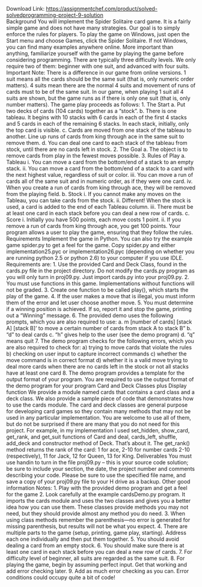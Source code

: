 Download Link: https://assignmentchef.com/product/solved-solvedprogramming-project-9-solution
<br>
Background You will implement the Spider Solitaire card game. It is a fairly simple game and does not have many strategies. Our goal is to simply enforce the rules for players. To play the game on Windows, just open the Start menu and choose Games, click the Spider Solitaire. If not Windows, you can find many examples anywhere online. More important than anything, familiarize yourself with the game by playing the game before considering programming. There are typically three difficulty levels. We only require two of them: beginner with one suit, and advanced with four suits. Important Note: There is a difference in our game from online versions. 1 suit means all the cards should be the same suit (that is, only numeric order matters). 4 suits mean there are the normal 4 suits and movement of runs of cards must to be of the same suit. In our game, when playing 1 suit all 4 suits are shown, but the game runs as if there is only one suit (that is, only number matters). The game play proceeds as follows: 1. The Start a. Put two decks of cards (104 cards) together as a “stock”. b. There is one tableau. It begins with 10 stacks with 6 cards in each of the first 4 stacks and 5 cards in each of the remaining 6 stacks. In each stack, initially, only the top card is visible. c. Cards are moved from one stack of the tableau to another. Line up runs of cards from king through ace in the same suit to remove them. d. You can deal one card to each stack of the tableau from stock, until there are no cards left in stock. 2. The Goal a. The object is to remove cards from play in the fewest moves possible. 3. Rules of Play a. Tableau i. You can move a card from the bottom/end of a stack to an empty stack. ii. You can move a card from the bottom/end of a stack to a card with the next highest value, regardless of suit or color. iii. You can move a run of cards all of the same suit and in numeric order, as if they were one card. iv. When you create a run of cards from king through ace, they will be removed from the playing field. b. Stock i. If you cannot make any moves on the Tableau, you can take cards from the stock. ii. Different! When the stock is used, a card is added to the end of each Tableau column. iii. There must be at least one card in each stack before you can deal a new row of cards. c. Score i. Initially you have 500 points, each move costs 1 point. ii. If you remove a run of cards from king through ace, you get 100 points. Your program allows a user to play the game, ensuring that they follow the rules. Requirements Implement the game in Python. You can also try the example game spider.py to get a feel for the game. Copy spider.py and either implementation25.pyc or implementation26.pyc (depending on whether you are running python 2.5 or python 2.6) to your computer if you use IDLE. Requirements are: 1. Use the provided Card and Deck Class, found in the cards.py file in the project directory. Do not modify the cards.py program as you will only turn in proj09.py. Just import cards.py into your proj09.py. 2. You must use functions in this game. Implementations without functions will not be graded. 3. Create one function to be called play(), which starts the play of the game. 4. If the user makes a move that is illegal, you must inform them of the error and let user choose another move. 5. You must determine if a winning position is achieved. If so, report it and stop the game, printing out a “Winning” message. 6. The provided demo uses the following prompts, which you are also required to use: a. m [number of cards] [stack A] [stack B]’ to move a certain number of cards from stack A to stack B” b. “d” to deal cards c. “h” gives help to the user (see the demo program) d. “q” means quit 7. The demo program checks for the following errors, which you are also required to check for: a) trying to move cards that violate the rules b) checking on user input to capture incorrect commands c) whether the move command is in correct format d) whether it is a valid move trying to deal more cards when there are no cards left in the stock or not all stacks have at least one card 8. The demo program provides a template for the output format of your program. You are required to use the output format of the demo program for your program Card and Deck Classes plus Display function We provide a module named cards that contains a card class and a deck class. We also provide a sample piece of code that demonstrates how to use the cards module. The card and deck classes are general purpose for developing card games so they contain many methods that may not be used in any particular implementation. You are welcome to use all of them, but do not be surprised if there are many that you do not need for this project. For example, in my implementation I used set_hidden, show_card, get_rank, and get_suit functions of Card and deal, cards_left, shuffle, add_deck and constructor method of Deck. That’s about it. The get_rank() method returns the rank of the card: 1 for ace, 2-10 for number cards 2-10 (respectively), 11 for Jack, 12 for Queen, 13 for King. Deliverables You must use handin to turn in the file proj09.py – this is your source code solution; be sure to include your section, the date, the project number and comments describing your code. Please be sure to use the specified file name, and save a copy of your proj09.py file to your H drive as a backup. Other good information Notes: 1. Play with the provided demo program and get a feel for the game 2. Look carefully at the example cardsDemo.py program. It imports the cards module and uses the two classes and gives you a better idea how you can use them. These classes provide methods you may not need, but they should provide almost any method you do need. 3. When using class methods remember the parenthesis—no error is generated for missing parenthesis, but results will not be what you expect. 4. There are multiple parts to the game (setup, printing, game play, starting). Address each one individually and then put them together. 5. You should avoid dealing a card from an empty stock. 6. You should make sure there is at least one card in each stack before you can deal a new row of cards. 7. For difficulty level of beginner, all suits are regarded as the same suit. 8. For playing the game, begin by assuming perfect input. Get that working and add error checking later. 9. Add as much error checking as you can. Error conditions could occupy quite a bit of code!